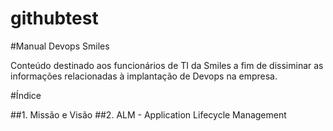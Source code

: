 # githubtest
#Manual Devops Smiles

Conteúdo destinado aos funcionários de TI da Smiles a fim de dissiminar as informações relacionadas à implantação
de Devops na empresa.

#Índice

##1. Missão e Visão
##2. ALM - Application Lifecycle Management
